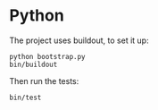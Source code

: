 Python
======

The project uses buildout, to set it up:

    python bootstrap.py
    bin/buildout

Then run the tests:

    bin/test
